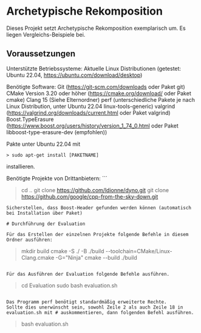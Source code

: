# Archetypische Rekomposition

Dieses Projekt setzt Archetypische Rekomposition exemplarisch um. Es liegen Vergleichs-Beispiele bei.

## Voraussetzungen
Unterstützte Betriebssysteme:
Aktuelle Linux Distributionen (getestet: Ubuntu 22.04, https://ubuntu.com/download/desktop)

Benötigte Software:
Git (https://git-scm.com/downloads oder Paket git)
CMake Version 3.20 oder höher (https://cmake.org/download/ oder Paket cmake)
Clang 15 (Siehe Elternordner)
perf (unterschiedliche Pakete je nach Linux Distribution, unter Ubuntu 22.04 linux-tools-generic)
valgrind (https://valgrind.org/downloads/current.html oder Paket valgrind)
Boost.TypeErasure (https://www.boost.org/users/history/version_1_74_0.html oder Paket libboost-type-erasure-dev (empfohlen))

Pakte unter Ubuntu 22.04 mit
```
> sudo apt-get install [PAKETNAME]
```
installieren.

Benötigte Projekte von Drittanbietern:
´´´
> cd ..
> git clone https://github.com/ldionne/dyno.git
> git clone https://github.com/google/cpp-from-the-sky-down.git
```
Sicherstellen, dass Boost-Header gefunden werden können (automatisch bei Installation über Paket)

# Durchführung der Evaluation

Für das Erstellen der einzelnen Projekte folgende Befehle in diesem Ordner ausführen:
```
> mkdir build
> cmake -S ./ -B ./build  --toolchain=CMake/Linux-Clang.cmake -G="Ninja"
> cmake --build ./build
```

Für das Ausführen der Evaluation folgende Befehle ausführen.
```
> cd Evaluation
> sudo bash evaluation.sh
```

Das Programm perf benötigt standardmäßig erweiterte Rechte.
Sollte dies unerwünscht sein, sowohl Zeile 2 als auch Zeile 18 in evaluation.sh mit # auskommentieren, dann folgenden Befehl ausführen.
```
> bash evaluation.sh
```
